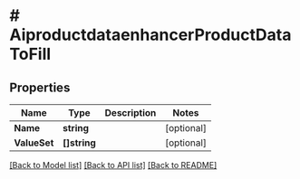# # AiproductdataenhancerProductDataToFill


## Properties 


Name | Type | Description | Notes
------------ | ------------- | ------------- | -------------
**Name**| **string** |   | [optional]
**ValueSet**| **[]string** |   | [optional]


[[Back to Model list]](../../README.md#models) [[Back to API list]](../../README.md#endpoints) [[Back to README]](../../README.md)


